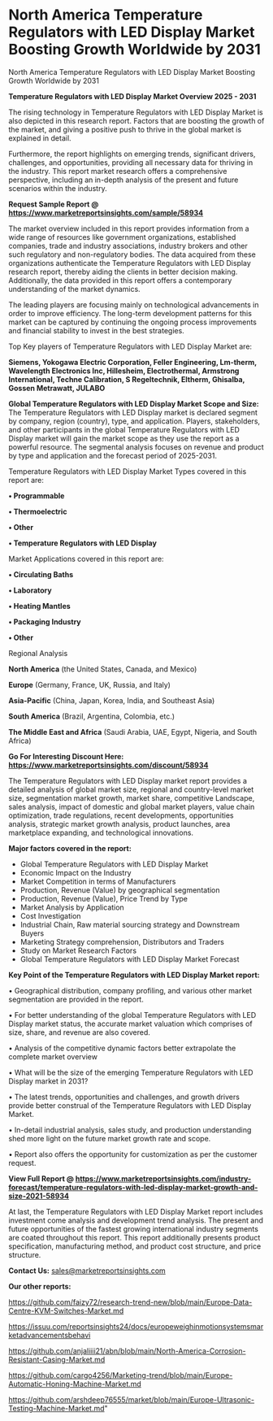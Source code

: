 # North America Temperature Regulators with LED Display Market Boosting Growth Worldwide by 2031
North America Temperature Regulators with LED Display Market Boosting Growth Worldwide by 2031

<Strong> Temperature Regulators with LED Display Market Overview 2025 - 2031</strong>

The rising technology in Temperature Regulators with LED Display Market is also depicted in this research report. Factors that are boosting the growth of the market, and giving a positive push to thrive in the global market is explained in detail.

Furthermore, the report highlights on emerging trends, significant drivers, challenges, and opportunities, providing all necessary data for thriving in the industry. This report market research offers a comprehensive perspective, including an in-depth analysis of the present and future scenarios within the industry.

<strong>Request Sample Report @ <a href=https://www.marketreportsinsights.com/sample/58934>https://www.marketreportsinsights.com/sample/58934</a></strong>

The market overview included in this report provides information from a wide range of resources like government organizations, established companies, trade and industry associations, industry brokers and other such regulatory and non-regulatory bodies. The data acquired from these organizations authenticate the Temperature Regulators with LED Display research report, thereby aiding the clients in better decision making. Additionally, the data provided in this report offers a contemporary understanding of the market dynamics.

The leading players are focusing mainly on technological advancements in order to improve efficiency. The long-term development patterns for this market can be captured by continuing the ongoing process improvements and financial stability to invest in the best strategies.

Top Key players of Temperature Regulators with LED Display Market are:

<strong>Siemens, Yokogawa Electric Corporation, Feller Engineering, Lm-therm, Wavelength Electronics Inc, Hillesheim, Electrothermal, Armstrong International, Techne Calibration, S Regeltechnik, Eltherm, Ghisalba, Gossen Metrawatt, JULABO</strong>

<strong><b>Global Temperature Regulators with LED Display Market Scope and Size:</b></strong>
The Temperature Regulators with LED Display market is declared segment by company, region (country), type, and application. Players, stakeholders, and other participants in the global Temperature Regulators with LED Display market will gain the market scope as they use the report as a powerful resource. The segmental analysis focuses on revenue and product by type and application and the forecast period of 2025-2031.

Temperature Regulators with LED Display Market Types covered in this report are:

<strong>• Programmable

• Thermoelectric

• Other

• Temperature Regulators with LED Display</strong>

Market Applications covered in this report are:

<strong>• Circulating Baths

• Laboratory

• Heating Mantles

• Packaging Industry

• Other</strong> 

Regional Analysis

<strong>North America</strong> (the United States, Canada, and Mexico)

<strong>Europe</strong> (Germany, France, UK, Russia, and Italy)

<strong>Asia-Pacific</strong> (China, Japan, Korea, India, and Southeast Asia)

<strong>South America</strong> (Brazil, Argentina, Colombia, etc.)

<strong>The Middle East and Africa</strong> (Saudi Arabia, UAE, Egypt, Nigeria, and South Africa)

<strong>Go For Interesting Discount Here: <a href=https://www.marketreportsinsights.com/discount/58934>https://www.marketreportsinsights.com/discount/58934</a></strong>

The Temperature Regulators with LED Display market report provides a detailed analysis of global market size, regional and country-level market size, segmentation market growth, market share, competitive Landscape, sales analysis, impact of domestic and global market players, value chain optimization, trade regulations, recent developments, opportunities analysis, strategic market growth analysis, product launches, area marketplace expanding, and technological innovations.

<strong><b>Major factors covered in the report:</b></strong>
<ul>
  <li>Global Temperature Regulators with LED Display Market </li>
  <li>Economic Impact on the Industry</li>
  <li>Market Competition in terms of Manufacturers</li>
  <li>Production, Revenue (Value) by geographical segmentation</li>
  <li>Production, Revenue (Value), Price Trend by Type</li>
  <li>Market Analysis by Application</li>
  <li>Cost Investigation</li>
  <li>Industrial Chain, Raw material sourcing strategy and Downstream Buyers</li>
  <li>Marketing Strategy comprehension, Distributors and Traders</li>
  <li>Study on Market Research Factors</li>
  <li>Global Temperature Regulators with LED Display Market Forecast</li>
</ul>

<strong><b>Key Point of the Temperature Regulators with LED Display Market report:</b></strong>

• Geographical distribution, company profiling, and various other market segmentation are provided in the report.

• For better understanding of the global Temperature Regulators with LED Display market status, the accurate market valuation which comprises of size, share, and revenue are also covered.

• Analysis of the competitive dynamic factors better extrapolate the complete market overview

• What will be the size of the emerging Temperature Regulators with LED Display market in 2031?

• The latest trends, opportunities and challenges, and growth drivers provide better construal of the Temperature Regulators with LED Display Market.

• In-detail industrial analysis, sales study, and production understanding shed more light on the future market growth rate and scope.

• Report also offers the opportunity for customization as per the customer request.

<strong><b>View Full Report @ <a href=https://www.marketreportsinsights.com/industry-forecast/temperature-regulators-with-led-display-market-growth-and-size-2021-58934>https://www.marketreportsinsights.com/industry-forecast/temperature-regulators-with-led-display-market-growth-and-size-2021-58934</a></b></strong>


At last, the Temperature Regulators with LED Display Market report includes investment come analysis and development trend analysis. The present and future opportunities of the fastest growing international industry segments are coated throughout this report. This report additionally presents product specification, manufacturing method, and product cost structure, and price structure.

<strong>Contact Us:</strong>
sales@marketreportsinsights.com

<strong>Our other reports:</strong>

<a href=https://github.com/faizy72/research-trend-new/blob/main/Europe-Data-Centre-KVM-Switches-Market.md>https://github.com/faizy72/research-trend-new/blob/main/Europe-Data-Centre-KVM-Switches-Market.md</a>

<a href=https://issuu.com/reportsinsights24/docs/europeweighinmotionsystemsmarketadvancementsbehavi>https://issuu.com/reportsinsights24/docs/europeweighinmotionsystemsmarketadvancementsbehavi</a>

<a href=https://github.com/anjaliiii21/abn/blob/main/North-America-Corrosion-Resistant-Casing-Market.md>https://github.com/anjaliiii21/abn/blob/main/North-America-Corrosion-Resistant-Casing-Market.md</a>

<a href=https://github.com/cargo4256/Marketing-trend/blob/main/Europe-Automatic-Honing-Machine-Market.md>https://github.com/cargo4256/Marketing-trend/blob/main/Europe-Automatic-Honing-Machine-Market.md</a>

<a href=https://github.com/arshdeep76555/market/blob/main/Europe-Ultrasonic-Testing-Machine-Market.md>https://github.com/arshdeep76555/market/blob/main/Europe-Ultrasonic-Testing-Machine-Market.md</a>"
